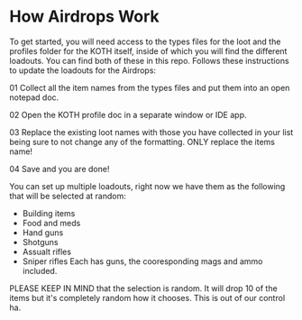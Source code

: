 # How Airdrops Work

To get started, you will need access to the types files for the loot and the profiles folder for the KOTH itself, inside of which you will find the different loadouts.  You can find both of these in this repo. Follows these instructions to update the loadouts for the Airdrops:

01 Collect all the item names from the types files and put them into an open notepad doc.

02 Open the KOTH profile doc in a separate window or IDE app.

03 Replace the existing loot names with those you have collected in your list being sure to not change any of the formatting. ONLY replace the items name!

04 Save and you are done!

You can set up multiple loadouts, right now we have them as the following that will be selected at random:
- Building items
- Food and meds
- Hand guns
- Shotguns
- Assualt rifles
- Sniper rifles
Each has guns, the cooresponding mags and ammo included.

PLEASE KEEP IN MIND that the selection is random. It will drop 10 of the items but it's completely random how it chooses. This is out of our control ha.

